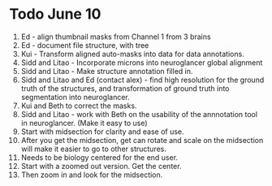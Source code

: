 # Todo June 10
1. Ed - align thumbnail masks from Channel 1 from 3 brains
1. Ed - document file structure, with tree
1. Kui - Transform aligned auto-masks into data for data annotations.
1. Sidd and Litao - Incorporate microns into neuroglancer global alignment
1. Sidd and Litao  - Make structure annotation filled in.
1. Sidd and Litao and Ed (contact alex) - find high resolution for the ground truth of the structures, and transformation of ground truth into 
segmentation into neuroglancer.
1. Kui and Beth to correct the masks.
1. Sidd and Litao - work with Beth on the usability of the annnotation tool in neuroglancer. (Make it easy to use)
 1. Start with midsection for clarity and ease of use.
 1. After you get the midsection, get can rotate and scale on the midsection will make it easier to go to other structures.
 1. Needs to be biology centered for the end user.
 1. Start with a zoomed out version. Get the center.
 1. Then zoom in and look for the midsection.


